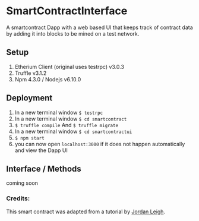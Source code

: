 # SmartContractInterface
A smartcontract Dapp with a web based UI that keeps track of contract data by adding it into blocks to be mined on a test network. 
## Setup
1. Etherium Client (original uses testrpc) v3.0.3
2. Truffle v3.1.2
3. Npm 4.3.0 / Nodejs v6.10.0

## Deployment
1. In a new terminal window `$ testrpc`
2. In a new terminal window `$ cd smartcontract`
3. `$ truffle compile` And `$ truffle migrate`
4. In a new terminal window `$ cd smartcontractui`
5. `$ npm start`
6. you can now open `localhost:3000` if it does not happen automatically and view the Dapp UI

## Interface / Methods
coming soon

### Credits:
This smart contract was adapted from a tutorial by [Jordan Leigh](https://www.youtube.com/watch?v=3-XPBtAfcqo&list=PLV1JDFUtrXpGvu8QHL9b78WYNSJsYNZsb&index=2).
